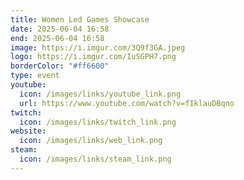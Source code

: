 ```yaml
---
title: Women Led Games Showcase
date: 2025-06-04 16:58
end: 2025-06-04 16:58
image: https://i.imgur.com/3Q9f3GA.jpeg
logo: https://i.imgur.com/IuSGPH7.png
borderColor: "#ff6600"
type: event
youtube:
  icon: /images/links/youtube_link.png
  url: https://www.youtube.com/watch?v=fIklauDBqno
twitch:
  icon: /images/links/twitch_link.png
website:
  icon: /images/links/web_link.png
steam:
  icon: /images/links/steam_link.png
---
```

